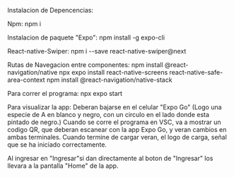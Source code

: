 Instalacion de Depencencias:

Npm:
npm i

Instalacion de paquete "Expo":
npm install -g expo-cli

React-native-Swiper:
npm i --save react-native-swiper@next

Rutas de Navegacion entre componentes:
npm install @react-navigation/native
npx expo install react-native-screens react-native-safe-area-context
npm install @react-navigation/native-stack

Para correr el programa:
npx expo start

Para visualizar la app:
Deberan bajarse en el celular "Expo Go" (Logo una especie de A en blanco y negro, con un circulo en el lado donde esta pintado de negro.)
Cuando se corre el programa en VSC, va a mostrar un codigo QR, que deberan escanear con la app Expo Go, y veran cambios en ambas terminales.
Cuando termine de cargar veran, el logo de carga, señal que se ha iniciado correctamente.

Al ingresar en "Ingresar"si dan directamente al boton de "Ingresar" los llevara a la pantalla "Home" de la app.
